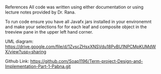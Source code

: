 References 
All code was written using either documentation or using lecture notes provided by Dr. Rana.

To run code ensure you have all Javafx jars installed in your environemnt and make your selections 
for for each leaf and composite object in the treeview pane in the upper left hand corner.

UML diagram: https://drive.google.com/file/d/1ZvscZHsxXNSVdu18PvBU1NPCMpKUMdWX/view?usp=sharing

Github Link: https://github.com/Soap1196/Term-project-Design-and-Implementation-Part-1-Pabna.git
